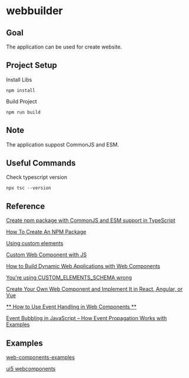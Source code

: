 # webbuilder

## Goal

The application can be used for create website.

## Project Setup

Install Libs

```
npm install
```

Build Project

```
npm run build
```

## Note

The application suppost CommonJS and ESM.

## Useful Commands

Check typescript version

```
npx tsc --version
```

## Reference

[Create npm package with CommonJS and ESM support in TypeScript](https://blog.mastykarz.nl/create-npm-package-commonjs-esm-typescript/)

[How To Create An NPM Package](https://www.totaltypescript.com/how-to-create-an-npm-package)

[Using custom elements](https://developer.mozilla.org/en-US/docs/Web/API/Web_components/Using_custom_elements)

[Custom Web Component with JS](https://medium.com/@rdvndmrc/custom-web-component-with-js-22c4fa4eb678)

[How to Build Dynamic Web Applications with Web Components](https://blog.pixelfreestudio.com/how-to-build-dynamic-web-applications-with-web-components/)

[You're using CUSTOM_ELEMENTS_SCHEMA wrong](https://manuel-rauber.com/2021/02/23/youre-using-custom_elements_schema-wrong/)

[Create Your Own Web Component and Implement It in React, Angular, or Vue](https://blog.stackademic.com/create-your-own-web-component-and-implement-it-in-react-angular-or-vue-b24ead4bb3bd)

[** How to Use Event Handling in Web Components ** ](https://blog.pixelfreestudio.com/how-to-use-event-handling-in-web-components/)

[Event Bubbling in JavaScript – How Event Propagation Works with Examples](https://www.freecodecamp.org/news/event-bubbling-in-javascript/)

## Examples

[web-components-examples](https://github.com/mdn/web-components-examples)

[ui5 webcomponents](https://github.com/SAP/ui5-webcomponents/tree/main)
